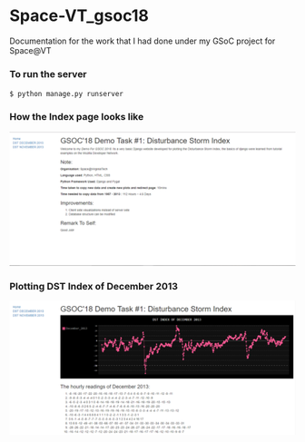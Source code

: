 # Space-VT_gsoc18
Documentation for the work that I had done under my GSoC project for Space@VT

### To run the server
```
$ python manage.py runserver
```
### How the Index page looks like
![index page](/images/1.png)

### Plotting DST Index of December 2013
![december_dst](/images/2.png)
